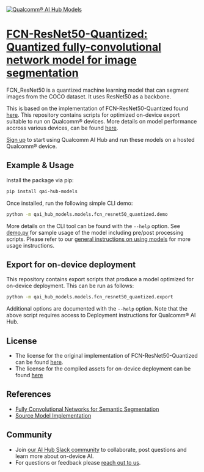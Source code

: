 [![Qualcomm® AI Hub Models](https://qaihub-public-assets.s3.us-west-2.amazonaws.com/qai-hub-models/quic-logo.jpg)](../../README.md)


# [FCN-ResNet50-Quantized: Quantized fully-convolutional network model for image segmentation](https://aihub.qualcomm.com/models/fcn_resnet50_quantized)

FCN_ResNet50 is a quantized machine learning model that can segment images from the COCO dataset. It uses ResNet50 as a backbone.

This is based on the implementation of FCN-ResNet50-Quantized found [here](https://github.com/pytorch/vision/blob/main/torchvision/models/segmentation/fcn.py). This repository contains scripts for optimized on-device
export suitable to run on Qualcomm® devices. More details on model performance
accross various devices, can be found [here](https://aihub.qualcomm.com/models/fcn_resnet50_quantized).

[Sign up](https://myaccount.qualcomm.com/signup) to start using Qualcomm AI Hub and run these models on a hosted Qualcomm® device.




## Example & Usage

Install the package via pip:
```bash
pip install qai-hub-models
```


Once installed, run the following simple CLI demo:

```bash
python -m qai_hub_models.models.fcn_resnet50_quantized.demo
```
More details on the CLI tool can be found with the `--help` option. See
[demo.py](demo.py) for sample usage of the model including pre/post processing
scripts. Please refer to our [general instructions on using
models](../../../#getting-started) for more usage instructions.

## Export for on-device deployment

This repository contains export scripts that produce a model optimized for
on-device deployment. This can be run as follows:

```bash
python -m qai_hub_models.models.fcn_resnet50_quantized.export
```
Additional options are documented with the `--help` option. Note that the above
script requires access to Deployment instructions for Qualcomm® AI Hub.


## License
* The license for the original implementation of FCN-ResNet50-Quantized can be found
  [here](https://github.com/pytorch/vision/blob/main/LICENSE).
* The license for the compiled assets for on-device deployment can be found [here](https://qaihub-public-assets.s3.us-west-2.amazonaws.com/qai-hub-models/Qualcomm+AI+Hub+Proprietary+License.pdf)


## References
* [Fully Convolutional Networks for Semantic Segmentation](https://arxiv.org/abs/1411.4038)
* [Source Model Implementation](https://github.com/pytorch/vision/blob/main/torchvision/models/segmentation/fcn.py)



## Community
* Join [our AI Hub Slack community](https://aihub.qualcomm.com/community/slack) to collaborate, post questions and learn more about on-device AI.
* For questions or feedback please [reach out to us](mailto:ai-hub-support@qti.qualcomm.com).
